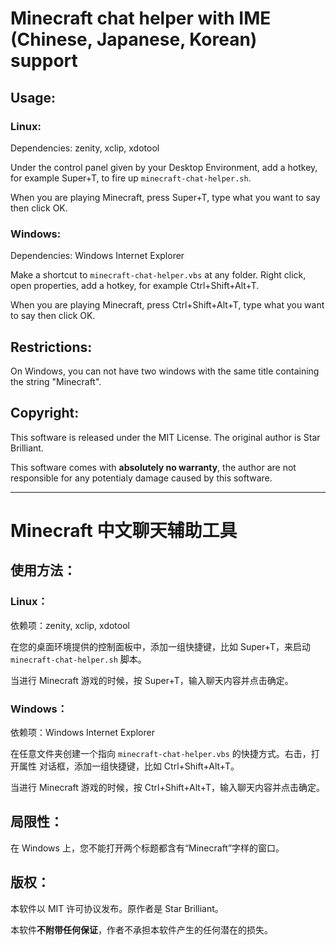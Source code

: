 Minecraft chat helper with IME (Chinese, Japanese, Korean) support
==================================================================

## Usage:

### Linux:

Dependencies: zenity, xclip, xdotool

Under the control panel given by your Desktop Environment, add a hotkey, for
example Super+T, to fire up `minecraft-chat-helper.sh`.

When you are playing Minecraft, press Super+T, type what you want to say then
click OK.

### Windows:

Dependencies: Windows Internet Explorer

Make a shortcut to `minecraft-chat-helper.vbs` at any folder. Right click, open
properties, add a hotkey, for example Ctrl+Shift+Alt+T.

When you are playing Minecraft, press Ctrl+Shift+Alt+T, type what you want to
say then click OK.

## Restrictions:

On Windows, you can not have two windows with the same title containing the
string "Minecraft".

## Copyright:

This software is released under the MIT License. The original author is Star
Brilliant.

This software comes with **absolutely no warranty**, the author are not
responsible for any potentialy damage caused by this software.

------------------------------------------------------------------------------

Minecraft 中文聊天辅助工具
==========================

## 使用方法：

### Linux：

依赖项：zenity, xclip, xdotool

在您的桌面环境提供的控制面板中，添加一组快捷键，比如 Super+T，来启动
`minecraft-chat-helper.sh` 脚本。

当进行 Minecraft 游戏的时候，按 Super+T，输入聊天内容并点击确定。

### Windows：

依赖项：Windows Internet Explorer

在任意文件夹创建一个指向 `minecraft-chat-helper.vbs` 的快捷方式。右击，打开属性
对话框，添加一组快捷键，比如 Ctrl+Shift+Alt+T。

当进行 Minecraft 游戏的时候，按 Ctrl+Shift+Alt+T，输入聊天内容并点击确定。

## 局限性：

在 Windows 上，您不能打开两个标题都含有“Minecraft”字样的窗口。

## 版权：

本软件以 MIT 许可协议发布。原作者是 Star Brilliant。

本软件**不附带任何保证**，作者不承担本软件产生的任何潜在的损失。
